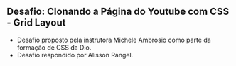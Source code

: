 ## Desafio: Clonando a Página do Youtube com CSS - Grid Layout
- Desafio proposto pela instrutora Michele Ambrosio como parte da formação de CSS da Dio.
- Desafio respondido por Alisson Rangel.
